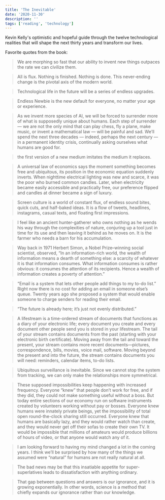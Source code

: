 ```yaml
---
title: 'The Inevitable'
date: '2020-11-30'
description: ''
tags: ['reading', 'technology']
---
```


Kevin Kelly's optimistic and hopeful guide through the twelve technological realities that will shape the next thirty years and transform our lives.

Favorite quotes from the book:

> We are morphing so fast that our ability to invent new things outpaces the rate we can civilize them.

> All is flux. Nothing is finished. Nothing is done. This never-ending change is the pivotal axis of the modern world.

> Technological life in the future will be a series of endless upgrades.

> Endless Newbie is the new default for everyone, no matter your age or experience.

> As we invent more species of AI, we will be forced to surrender more of what is supposedly unique about humans. Each step of surrender — we are not the only mind that can play chess, fly a plane, make music, or invent a mathematical law — will be painful and sad. We’ll spend the next three decades — indeed, perhaps the next century — in a permanent identity crisis, continually asking ourselves what humans are good for.

> the first version of a new medium imitates the medium it replaces.

> A universal law of economics says the moment something becomes free and ubiquitous, its position in the economic equation suddenly inverts. When nighttime electrical lighting was new and scarce, it was the poor who burned common candles. Later, when electricity became easily accessible and practically free, our preference flipped and candles at dinner became a sign of luxury.

> Screen culture is a world of constant flux, of endless sound bites, quick cuts, and half-baked ideas. It is a flow of tweets, headlines, instagrams, casual texts, and floating first impressions.

> I feel like an ancient hunter-gatherer who owns nothing as he wends his way through the complexities of nature, conjuring up a tool just in time for its use and then leaving it behind as he moves on. It is the farmer who needs a barn for his accumulation.

> Way back in 1971 Herbert Simon, a Nobel Prize–winning social scientist, observed, “In an information-rich world, the wealth of information means a dearth of something else: a scarcity of whatever it is that information consumes. What information consumes is rather obvious: it consumes the attention of its recipients. Hence a wealth of information creates a poverty of attention.”

> “Email is a system that lets other people add things to my to-do list.” Right now there is no cost for adding an email in someone else’s queue. Twenty years ago she proposed a system that would enable someone to charge senders for reading their email.

> “The future is already here; it’s just not evenly distributed.”

> A lifestream is a time-ordered stream of documents that functions as a diary of your electronic life; every document you create and every document other people send you is stored in your lifestream. The tail of your stream contains documents from the past (starting with your electronic birth certificate). Moving away from the tail and toward the present, your stream contains more recent documents—pictures, correspondence, bills, movies, voice mail, software. Moving beyond the present and into the future, the stream contains documents you will need: reminders, calendar items, to-do lists.

> Ubiquitous surveillance is inevitable. Since we cannot stop the system from tracking, we can only make the relationships more symmetrical.

> These supposed impossibilities keep happening with increased frequency. Everyone “knew” that people don’t work for free, and if they did, they could not make something useful without a boss. But today entire sections of our economy run on software instruments created by volunteers working without pay or bosses. Everyone knew humans were innately private beings, yet the impossibility of total open round-the-clock sharing still occurred. Everyone knew that humans are basically lazy, and they would rather watch than create, and they would never get off their sofas to create their own TV. It would be impossible that millions of amateurs would produce billions of hours of video, or that anyone would watch any of it.

> I am looking forward to having my mind changed a lot in the coming years. I think we’ll be surprised by how many of the things we assumed were “natural” for humans are not really natural at all.

> The bad news may be that this insatiable appetite for super-superlatives leads to dissatisfaction with anything ordinary.

> That gap between questions and answers is our ignorance, and it is growing exponentially. In other words, science is a method that chiefly expands our ignorance rather than our knowledge.
